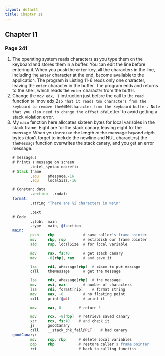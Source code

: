 ```yaml
---
layout: default
title: Chapter 11
---
```


## Chapter 11

### Page 241
1.  The operating system reads characters as you type them on the keyboard and stores them in a buffer. You can edit the line before entering it. When you push the `enter` key, all the characters in the line, including the `enter` character at the end, become available to the application. The program in Listing 11-6 reads only one character, leaving the `enter` character in the buffer. The program ends and returns to the shell, which reads the `enter` character from the buffer.
2.  Change the `mov edx, 1` instruction just before the call to the `read` function to 'mov edx,2` so that it reads two characters from the keyboard to remove the `enter` character from the keyboard buffer. Note that you also need to change the offset of `aLetter` to avoid getting a stack violation error. 
3.  My `main` function here allocates sixteen bytes for local variables in the stack frame. Eight are for the stack canary, leaving eight for the message. When you increase the length of the message beyond eigth bytes (don't forget to include the newline and NUL characters) the `theMessage` function overwrites the stack canary, and you get an error message.
    ```asm
    # message.s
    # Prints a message on screen
            .intel_syntax noprefix
    # Stack frame
            .equ    aMessage,-16
            .equ    localSize,-16

    # Constant data
            .section  .rodata
    format:
            .string "There are %i characters in %s\n"

            .text
    # Code 
            .globl  main
            .type   main, @function
    main:
            push    rbp             # save caller's frame pointer
            mov     rbp, rsp        # establish our frame pointer
            add     rsp, localSize  # for local variable

            mov     rax, fs:40      # get stack canary
            mov     -8[rbp], rax    # and save it

            lea     rdi, aMessage[rbp]  # place to put message
            call    theMessage      # get the message

            lea     rdx, aMessage[rbp]  # the message
            mov     esi, eax        # number of characters
            lea     rdi, format[rip]    # format string
            mov     eax, -0         # no floating point
            call    printf@plt      # print it

            mov     eax, 0        # return 0

            mov     rcx, -8[rbp]  # retrieve saved canary
            xor     rcx, fs:40    # and check it
            je      goodCanary
            call    __stack_chk_fail@PLT    # bad canary
    goodCanary:
            mov     rsp, rbp      # delete local variables
            pop     rbp           # restore caller's frame pointer
            ret                   # back to calling function
    ```
